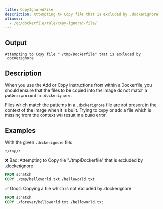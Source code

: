 ```yaml
---
title: CopyIgnoredFile
description: Attempting to Copy file that is excluded by .dockerignore
aliases:
  - /go/dockerfile/rule/copy-ignored-file/
---
```


## Output

```text
Attempting to Copy file "./tmp/Dockerfile" that is excluded by .dockerignore
```

## Description

When you use the Add or Copy instructions from within a Dockerfile, you should
ensure that the files to be copied into the image do not match a pattern
present in `.dockerignore`.

Files which match the patterns in a `.dockerignore` file are not present in the
context of the image when it is built. Trying to copy or add a file which is
missing from the context will result in a build error.

## Examples

With the given `.dockerignore` file:

```text
*/tmp/*
```

❌ Bad: Attempting to Copy file "./tmp/Dockerfile" that is excluded by .dockerignore

```dockerfile
FROM scratch
COPY ./tmp/helloworld.txt /helloworld.txt
```

✅ Good: Copying a file which is not excluded by .dockerignore

```dockerfile
FROM scratch
COPY ./forever/helloworld.txt /helloworld.txt
```

